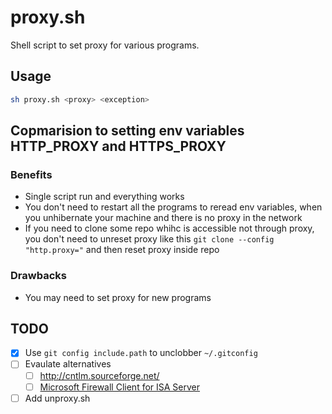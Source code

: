 # proxy.sh

Shell script to set proxy for various programs.

## Usage

```bash
sh proxy.sh <proxy> <exception>
```

## Copmarision to setting env variables HTTP_PROXY and HTTPS_PROXY

### Benefits

- Single script run and everything works
- You don't need to restart all the programs to reread env variables, when you unhibernate your machine and there is no proxy in the network
- If you need to clone some repo whihc is accessible not through proxy, you don't need to unreset proxy like this `git clone --config "http.proxy="` and then reset proxy inside repo

### Drawbacks

- You may need to set proxy for new programs

## TODO


- [x] Use `git config include.path` to unclobber `~/.gitconfig`
- [ ] Evaulate alternatives
  - [ ] http://cntlm.sourceforge.net/
  - [ ] [Microsoft Firewall Client for ISA Server](https://www.microsoft.com/en-us/download/details.aspx?id=10193)
- [ ] Add unproxy.sh
